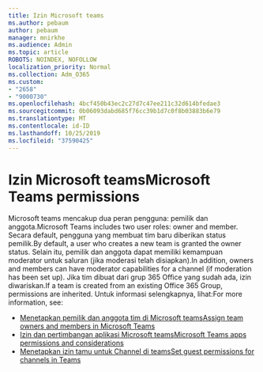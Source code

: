 ```yaml
---
title: Izin Microsoft teams
ms.author: pebaum
author: pebaum
manager: mnirkhe
ms.audience: Admin
ms.topic: article
ROBOTS: NOINDEX, NOFOLLOW
localization_priority: Normal
ms.collection: Adm_O365
ms.custom:
- "2658"
- "9000730"
ms.openlocfilehash: 4bcf450b43ec2c27d7c47ee211c32d614bfedae3
ms.sourcegitcommit: 0b06093dabd685f76cc39b1d7c0f8b03883b6e79
ms.translationtype: MT
ms.contentlocale: id-ID
ms.lasthandoff: 10/25/2019
ms.locfileid: "37590425"
---
```

# <a name="microsoft-teams-permissions"></a><span data-ttu-id="b7f2d-102">Izin Microsoft teams</span><span class="sxs-lookup"><span data-stu-id="b7f2d-102">Microsoft Teams permissions</span></span>

<span data-ttu-id="b7f2d-103">Microsoft teams mencakup dua peran pengguna: pemilik dan anggota.</span><span class="sxs-lookup"><span data-stu-id="b7f2d-103">Microsoft Teams includes two user roles: owner and member.</span></span> <span data-ttu-id="b7f2d-104">Secara default, pengguna yang membuat tim baru diberikan status pemilik.</span><span class="sxs-lookup"><span data-stu-id="b7f2d-104">By default, a user who creates a new team is granted the owner status.</span></span> <span data-ttu-id="b7f2d-105">Selain itu, pemilik dan anggota dapat memiliki kemampuan moderator untuk saluran (jika moderasi telah disiapkan).</span><span class="sxs-lookup"><span data-stu-id="b7f2d-105">In addition, owners and members can have moderator capabilities for a channel (if moderation has been set up).</span></span> <span data-ttu-id="b7f2d-106">Jika tim dibuat dari grup 365 Office yang sudah ada, izin diwariskan.</span><span class="sxs-lookup"><span data-stu-id="b7f2d-106">If a team is created from an existing Office 365 Group, permissions are inherited.</span></span> <span data-ttu-id="b7f2d-107">Untuk informasi selengkapnya, lihat:</span><span class="sxs-lookup"><span data-stu-id="b7f2d-107">For more information, see:</span></span>

- [<span data-ttu-id="b7f2d-108">Menetapkan pemilik dan anggota tim di Microsoft teams</span><span class="sxs-lookup"><span data-stu-id="b7f2d-108">Assign team owners and members in Microsoft Teams</span></span>](https://docs.microsoft.com/microsoftteams/assign-roles-permissions)
- [<span data-ttu-id="b7f2d-109">Izin dan pertimbangan aplikasi Microsoft teams</span><span class="sxs-lookup"><span data-stu-id="b7f2d-109">Microsoft Teams apps permissions and considerations</span></span>](https://docs.microsoft.com/microsoftteams/app-permissions)
- [<span data-ttu-id="b7f2d-110">Menetapkan izin tamu untuk Channel di teams</span><span class="sxs-lookup"><span data-stu-id="b7f2d-110">Set guest permissions for channels in Teams</span></span>](https://support.office.com/article/4756c468-2746-4bfd-a582-736d55fcc169)
